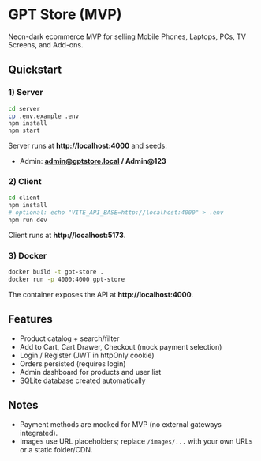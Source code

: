 # GPT Store (MVP)

Neon-dark ecommerce MVP for selling Mobile Phones, Laptops, PCs, TV Screens, and Add-ons.

## Quickstart

### 1) Server
```bash
cd server
cp .env.example .env
npm install
npm start
```
Server runs at **http://localhost:4000** and seeds:
- Admin: **admin@gptstore.local / Admin@123**

### 2) Client
```bash
cd client
npm install
# optional: echo "VITE_API_BASE=http://localhost:4000" > .env
npm run dev
```
Client runs at **http://localhost:5173**.

### 3) Docker
```bash
docker build -t gpt-store .
docker run -p 4000:4000 gpt-store
```
The container exposes the API at **http://localhost:4000**.

## Features
- Product catalog + search/filter
- Add to Cart, Cart Drawer, Checkout (mock payment selection)
- Login / Register (JWT in httpOnly cookie)
- Orders persisted (requires login)
- Admin dashboard for products and user list
- SQLite database created automatically

## Notes
- Payment methods are mocked for MVP (no external gateways integrated).
- Images use URL placeholders; replace `/images/...` with your own URLs or a static folder/CDN.
